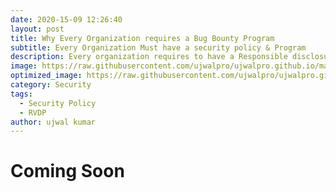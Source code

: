 ```yaml
---
date: 2020-15-09 12:26:40
layout: post
title: Why Every Organization requires a Bug Bounty Program
subtitle: Every Organization Must have a security policy & Program
description: Every organization requires to have a Responsible disclosure program and open security policy to avoid breaches & cyber attacks.
image: https://raw.githubusercontent.com/ujwalpro/ujwalpro.github.io/master/assets/img/blog/bbsetup.png
optimized_image: https://raw.githubusercontent.com/ujwalpro/ujwalpro.github.io/master/assets/img/blog/bbsetup.png
category: Security
tags:
  - Security Policy
  - RVDP
author: ujwal kumar
---
```


# Coming Soon









